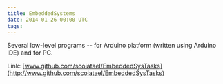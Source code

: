 ```yaml
---
title: EmbeddedSystems
date: 2014-01-26 00:00 UTC
tags:
---
```


Several low-level programs -- for Arduino platform (written using Arduino IDE) and for PC.

Link: [www.github.com/scoiatael/EmbeddedSysTasks](http://www.github.com/scoiatael/EmbeddedSysTasks)
